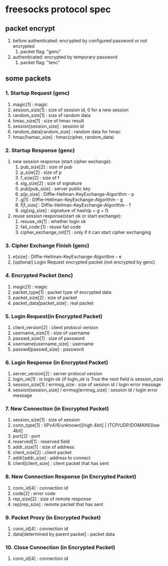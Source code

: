 # freesocks protocol spec

## packet encrypt
1. before authenticated: encrypted by configured password or not encrypted
    1. packet flag: "genc"
2. authenticated: encrypted by temporary password
    1. packet flag: "tenc"

## some packets
### 1. Startup Request (genc)
1. magic[1] : magic
2. session_size[1] : size of session id, 0 for a new session
3. random_size[1] : size of random data
4. hmac_size[1] : size of hmac result
5. session[session_size] : session id
6. random_data[random_size] : random data for hmac
7. hmac[hamac_size] : hmac(cipher, random_data)


### 2. Startup Response (genc)
1. new session response (start cipher exchange):
    1. pub_size[2] : size of pub
    2. p_size[2] : size of p
    3. f_size[2] : size of f
    4. sig_size[2] : size of signature
    5. pub[pub_size] : server public key
    6. p[p_size] : Diffie-Hellman-KeyExchange-Algorithm - p
    7. g[1] : Diffie-Hellman-KeyExchange-Algorithm - g
    8. f[f_size] : Diffie-Hellman-KeyExchange-Algorithm - f
    9. sig[sig_size] : signature of hash(p + g + f)
2. reuse session response(start ok or start exchange):
    1. resuse_ok[1] : whether login ok
    2. fail_code:[1] : reuse fail code
    3. cipher_exchange_init[?] : only if it can start cipher exchanging

### 3. Cipher Exchange Finish (genc)
1. e[size] : Diffie-Hellman-KeyExchange-Algorithm - e
2. [optional] Login Request encrypted packet (not encrypted by genc)

### 4. Encrypted Packet (tenc)
1. magic[1] : magic
2. packet_type[1] : packet type of encrypted data
3. packet_size[2] : size of packet
4. packet_data[packet_size] : real packet

### 5. Login Request(in Encrypted Packet)
1. client_version[2] : client protocol version
2. username_size[1] : size of username
3. passwd_size[1] : size of password
4. username[username_size] : username
5. passwd[passwd_size] : password

### 6. Login Response (in Encrypted Packet)
1. server_version[2] : server protocol version
2. login_ok[1] : is login ok (if login_ok is True the next field is session_size)
3. session_size[1] / errmsg_size : size of session id / login error message
4. session[session_size] / errmsg[errmsg_size] : session id / login error message

### 7. New Connection (in Encrypted Packet)
1. session_size[1] : size of session
2. conn_type[1] : (IPv4/6/unknown)[high 4bit] | (TCP/UDP/DOMAIN)[low 4bit]
3. port[2] : port
4. reserved[1] : reserved field
4. addr_size[1] : size of address
5. client_size[2] : client packet
6. addr[addr_size] : address to connect
7. client[client_size] : client packet that has sent

### 8. New Connection Response (in Encrypted Packet)
1. conn_id[4] : connection id
2. code[2] : error code
3. rep_size[2] : size of remote response
4. rep[rep_size] : remote packet that has sent

### 9. Packet Proxy (in Encrypted Packet)
1. conn_id[4] : connection id
2. data[determined by parent packet] : packet data

### 10. Close Connection (in Encrypted Packet)
1. conn_id[4] : connection id

